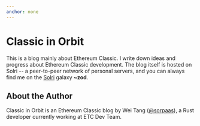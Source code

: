 ```yaml
---
anchor: none
---
```


# Classic in Orbit

This is a blog mainly about Ethereum Classic. I write down ideas and
progress about Ethereum Classic development. The blog itself is hosted
on Solri -- a peer-to-peer network of personal servers, and you can
always find me on the [Solri](https://zod.that.world/giveaway) galaxy
**~zod**.

<list dataType="classic-post"></list>

## About the Author

Classic in Orbit is an Ethereum Classic blog by Wei Tang
([@sorpaas](https://twitter.com/@sorpaas)), a Rust developer currently
working at ETC Dev Team.
